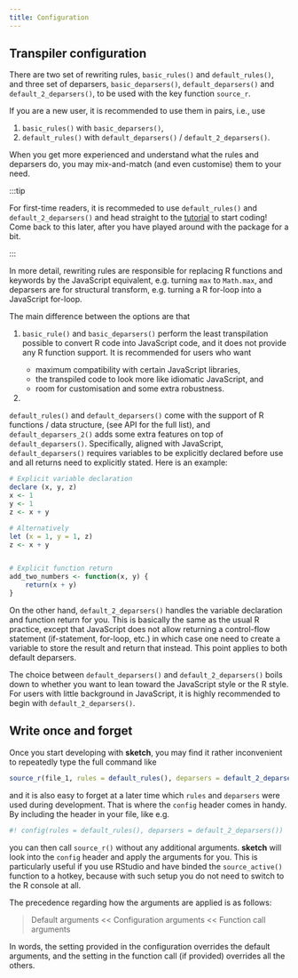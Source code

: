 ```yaml
---  
title: Configuration  
---
```


## Transpiler configuration
There are two set of rewriting rules, `basic_rules()` and `default_rules()`, and three set of deparsers, `basic_deparsers()`, `default_deparsers()` and `default_2_deparsers()`, to be used with the key function `source_r`.

If you are a new user, it is recommended to use them in pairs, i.e., use

1. `basic_rules()` with `basic_deparsers()`,
2. `default_rules()` with `default_deparsers()` / `default_2_deparsers()`.

When you get more experienced and understand what the rules and deparsers do, you may mix-and-match (and even customise) them to your need.

:::tip

For first-time readers, it is recommeded to use `default_rules()` and `default_2_deparsers()` and head straight to the [tutorial](/tutorial/) to start coding! Come back to this later, after you have played around with the package for a bit.

:::


In more detail, rewriting rules are responsible for replacing R functions and keywords by the JavaScript equivalent, e.g. turning `max` to `Math.max`, and deparsers are for structural transform, e.g. turning a R for-loop into a JavaScript for-loop.

The main difference between the options are that

1. `basic_rule()` and `basic_deparsers()` perform the least transpilation possible to convert R code into JavaScript code, and it does not provide any R function support. It is recommended for users who want

    - maximum compatibility with certain JavaScript libraries,
    - the transpiled code to look more like idiomatic JavaScript, and
    - room for customisation and some extra robustness.
2. 
`default_rules()` and `default_deparsers()` come with the support of R functions / data structure, (see API for the full list), and `default_deparsers_2()` adds some extra features on top of `default_deparsers()`. Specifically, aligned with JavaScript, `default_deparsers()` requires variables to be explicitly declared before use and all returns need to explicitly stated. Here is an example:

```r
# Explicit variable declaration
declare (x, y, z)
x <- 1
y <- 1
z <- x + y

# Alternatively
let (x = 1, y = 1, z)
z <- x + y


# Explicit function return
add_two_numbers <- function(x, y) {
    return(x + y)
}
```


On the other hand, `default_2_deparsers()` handles the variable declaration and function return for you. This is basically the same as the usual R practice, except that JavaScript does not allow returning a control-flow statement (if-statement, for-loop, etc.) in which case one need to create a variable to store the result and return that instead. This point applies to both default deparsers.

The choice between `default_deparsers()` and `default_2_deparsers()` boils down to whether you want to lean toward the JavaScript style or the R style. For users with little background in JavaScript, it is highly recommended to begin with `default_2_deparsers()`.



## Write once and forget

Once you start developing with **sketch**, you may find it rather inconvenient to repeatedly type the full command like

```r
source_r(file_1, rules = default_rules(), deparsers = default_2_deparsers())
```

and it is also easy to forget at a later time which `rules` and `deparsers` were used during development. That is where the `config` header comes in handy. By including the header in your file, like e.g.

```r
#! config(rules = default_rules(), deparsers = default_2_deparsers())
```

you can then call `source_r()` without any additional arguments. **sketch** will look into the `config` header and apply the arguments for you. This is particularly useful if you use RStudio and have binded the `source_active()` function to a hotkey, because with such setup you do not need to switch to the R console at all.

The precedence regarding how the arguments are applied is as follows:

> Default arguments << Configuration arguments << Function call arguments

In words, the setting provided in the configuration overrides the default arguments, and the setting in the function call (if provided) overrides all the others.
